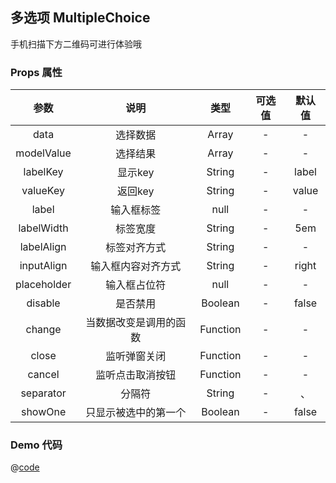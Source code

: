 ## 多选项 MultipleChoice

手机扫描下方二维码可进行体验哦
<qr-code path="form/multiple-choice"/>

<ShowPage path="form/multiple-choice"/>

### Props 属性
| 参数 | 说明 | 类型 | 可选值 | 默认值 |
| :----: | :----: | :----: | :----: | :----: |
| data | 选择数据 | Array | - | - |
| modelValue | 选择结果 | Array | - | - |
| labelKey | 显示key | String | - | label |
| valueKey | 返回key | String | - | value |
| label | 输入框标签 | null | - | - |
| labelWidth | 标签宽度 | String | - | 5em |
| labelAlign | 标签对齐方式 | String | - | - |
| inputAlign | 输入框内容对齐方式 | String | - | right |
| placeholder | 输入框占位符 | null | - | - |
| disable | 是否禁用 | Boolean | - | false |
| change | 当数据改变是调用的函数 | Function | - | - |
| close | 监听弹窗关闭 | Function | - | - |
| cancel | 监听点击取消按钮 | Function | - | - |
| separator | 分隔符 | String | - | 、 |
| showOne | 只显示被选中的第一个 | Boolean | - | false |


### Demo 代码
@[code](../../../src/views/form/multiple-choice.vue)